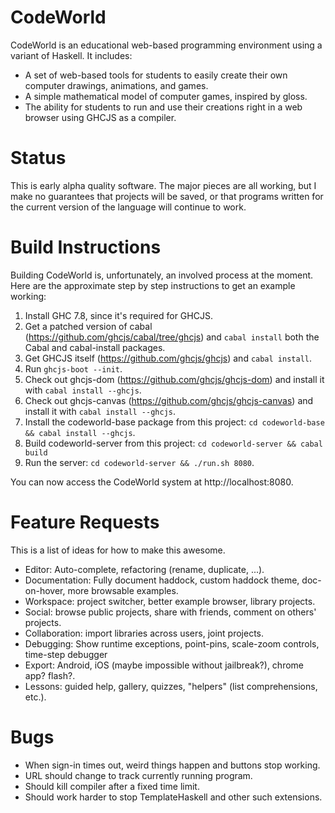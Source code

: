 CodeWorld
=========

CodeWorld is an educational web-based programming environment using a variant of Haskell.  It includes:

- A set of web-based tools for students to easily create their own computer drawings, animations, and games.
- A simple mathematical model of computer games, inspired by gloss.
- The ability for students to run and use their creations right in a web browser using GHCJS as a compiler.

Status
======

This is early alpha quality software.  The major pieces are all working, but I make
no guarantees that projects will be saved, or that programs written for the current
version of the language will continue to work.

Build Instructions
==================

Building CodeWorld is, unfortunately, an involved process at the moment.  Here are the
approximate step by step instructions to get an example working:

1. Install GHC 7.8, since it's required for GHCJS.
2. Get a patched version of cabal (https://github.com/ghcjs/cabal/tree/ghcjs) and
   `cabal install` both the Cabal and cabal-install packages.
3. Get GHCJS itself (https://github.com/ghcjs/ghcjs) and `cabal install`.
4. Run `ghcjs-boot --init`.
5. Check out ghcjs-dom (https://github.com/ghcjs/ghcjs-dom) and install it with `cabal install --ghcjs`.
6. Check out ghcjs-canvas (https://github.com/ghcjs/ghcjs-canvas) and install it with `cabal install --ghcjs`.
7. Install the codeworld-base package from this project: `cd codeworld-base && cabal install --ghcjs`.
8. Build codeworld-server from this project: `cd codeworld-server && cabal build`
9. Run the server: `cd codeworld-server && ./run.sh 8080`.

You can now access the CodeWorld system at http://localhost:8080.

Feature Requests
================

This is a list of ideas for how to make this awesome.

* Editor: Auto-complete, refactoring (rename, duplicate, ...).
* Documentation: Fully document haddock, custom haddock theme, doc-on-hover, more browsable examples.
* Workspace: project switcher, better example browser, library projects.
* Social: browse public projects, share with friends, comment on others' projects.
* Collaboration: import libraries across users, joint projects.
* Debugging: Show runtime exceptions, point-pins, scale-zoom controls, time-step debugger
* Export: Android, iOS (maybe impossible without jailbreak?), chrome app? flash?.
* Lessons: guided help, gallery, quizzes, "helpers" (list comprehensions, etc.).

Bugs
====

* When sign-in times out, weird things happen and buttons stop working.
* URL should change to track currently running program.
* Should kill compiler after a fixed time limit.
* Should work harder to stop TemplateHaskell and other such extensions.
